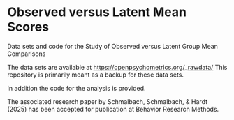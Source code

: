 # Observed versus Latent Mean Scores
Data sets and code for the Study of Observed versus Latent Group Mean Comparisons

The data sets are available at https://openpsychometrics.org/_rawdata/
This repository is primarily meant as a backup for these data sets.

In addition the code for the analysis is provided.

The associated research paper by Schmalbach, Schmalbach, & Hardt (2025) has been accepted for publication at Behavior Research Methods.
